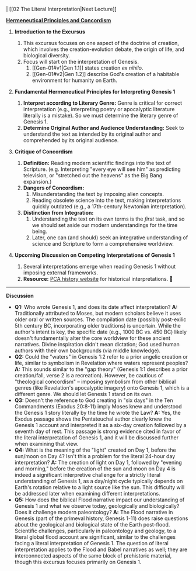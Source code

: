 | [[02 The Literal Interpretation|Next Lecture]]

**[Hermeneutical Principles and Concordism](https://www.youtube.com/watch?v=Wbcv2iNO9iM)**

1.  **Introduction to the Excursus**
    1.  This excursus focuses on one aspect of the doctrine of creation, which involves the creation-evolution debate, the origin of life, and biological diversity.
	2.  Focus will start on the interpretation of Genesis.
		1.  [[Gen-01#v1|Gen 1.1]] states creation *ex nihilo*.
	    2.  [[Gen-01#v2|Gen 1.2]] describe God's creation of a habitable environment for humanity on Earth.

2. **Fundamental Hermeneutical Principles for Interpreting Genesis 1**
	1.  **Interpret according to Literary Genre:** Genre is critical for correct interpretation (e.g., interpreting poetry or apocalyptic literature literally is a mistake). So we must determine the literary genre of Genesis 1.
    2.  **Determine Original Author and Audience Understanding:** Seek to understand the text as intended by its original author and comprehended by its original audience.

3. **Critique of Concordism**
    1.  **Definition:** Reading modern scientific findings into the text of Scripture. (e.g. Interpreting "every eye will see him" as predicting television, or "stretched out the heavens" as the Big Bang expansion.)
    2.  **Dangers of Concordism:**
        1.  Misunderstanding the text by imposing alien concepts.
        2.  Reading obsolete science into the text, making interpretations quickly outdated (e.g., a 17th-century Newtonian interpretation).
	3.  **Distinction from Integration:**
	    1.  Understanding the text on its own terms is the *first* task, and so we should set aside our modern understandings for the time being.
        2.  Later, one can (and should) seek an integrative understanding of science and Scripture to form a comprehensive worldview.

4.  **Upcoming Discussion on Competing Interpretations of Genesis 1**
    1.  Several interpretations emerge when reading Genesis 1 without imposing external frameworks.
    2.  **Resource:** [PCA history website](https://www.pcahistory.org/pca/digest/studies/creation/report.pdf) for historical interpretations. 🌱

---

**Discussion**

- **Q1:** Who wrote Genesis 1, and does its date affect interpretation?
  **A:** Traditionally attributed to Moses, but modern scholars believe it uses older oral or written sources. The compilation date (possibly post-exilic 5th century BC, incorporating older traditions) is uncertain. While the author's intent is key, the specific date (e.g., 1000 BC vs. 450 BC) likely doesn't fundamentally alter the core worldview for these ancient narratives. Divine inspiration didn't mean dictation; God used human authors with their own backgrounds (via middle knowledge).
- **Q2:** Could the "waters" in Genesis 1:2 refer to a prior angelic creation or life, similar to symbolism in Revelation where waters represent peoples?
  **A:** This sounds similar to the "gap theory" (Genesis 1:1 describes a prior creation/fall, verse 2 is a recreation). However, be cautious of "theological concordism" – imposing symbolism from other biblical genres (like Revelation's apocalyptic imagery) onto Genesis 1, which is a different genre. We should let Genesis 1 stand on its own.
- **Q3:** Doesn't the reference to God creating in "six days" in the Ten Commandments (Exodus 20:8-11) imply Moses knew and understood the Genesis 1 story literally by the time he wrote the Law?
  **A:** Yes, the Exodus passage shows the Pentateuchal author clearly knew the Genesis 1 account and interpreted it as a six-day creation followed by a seventh day of rest. This passage is strong evidence cited in favor of the literal interpretation of Genesis 1, and it will be discussed further when examining that view.
- **Q4:** What is the meaning of the "light" created on Day 1, before the sun/moon on Day 4? Isn't this a problem for the literal 24-hour day interpretation?
  **A:** The creation of light on Day 1, followed by "evening and morning," before the creation of the sun and moon on Day 4 is indeed a significant interpretive challenge for a strictly literal understanding of Genesis 1, as a day/night cycle typically depends on Earth's rotation relative to a light source like the sun. This difficulty will be addressed later when examining different interpretations.
- **Q5:** How does the biblical Flood narrative impact our understanding of Genesis 1 and what we observe today, geologically and biologically? Does it challenge modern paleontology?
  **A:** The Flood narrative in Genesis (part of the primeval history, Genesis 1-11) does raise questions about the geological and biological state of the Earth post-flood. Scientific challenges, particularly in paleontology and geology, to a literal global flood account are significant, similar to the challenges facing a literal interpretation of Genesis 1. The question of literal interpretation applies to the Flood and Babel narratives as well; they are interconnected aspects of the same block of prehistoric material, though this excursus focuses primarily on Genesis 1.